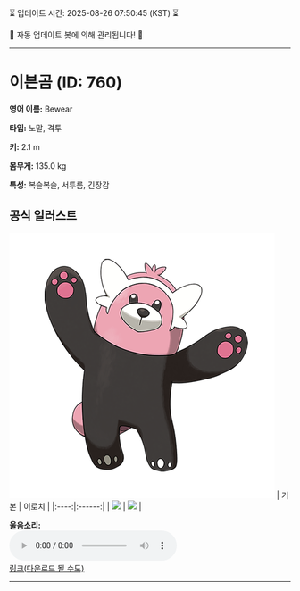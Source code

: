
⏳ 업데이트 시간: 2025-08-26 07:50:45 (KST) ⏳

🤖 자동 업데이트 봇에 의해 관리됩니다! 🤖

---

# 이븐곰 (ID: 760)
**영어 이름:** Bewear

**타입:** 노말, 격투

**키:** 2.1 m

**몸무게:** 135.0 kg

**특성:** 복슬복슬, 서투름, 긴장감

## 공식 일러스트
![](https://raw.githubusercontent.com/PokeAPI/sprites/master/sprites/pokemon/other/official-artwork/760.png)
| 기본 | 이로치 |
|:----:|:------:|
| <img src="http://play.pokemonshowdown.com/sprites/ani/bewear.gif" width="200"> | <img src="http://play.pokemonshowdown.com/sprites/ani-shiny/bewear.gif" width="200"> |

**울음소리:**<br><audio controls src="https://raw.githubusercontent.com/PokeAPI/cries/main/cries/pokemon/latest/760.ogg"></audio><br> [링크(다운로드 될 수도)](https://raw.githubusercontent.com/PokeAPI/cries/main/cries/pokemon/latest/760.ogg)


---
